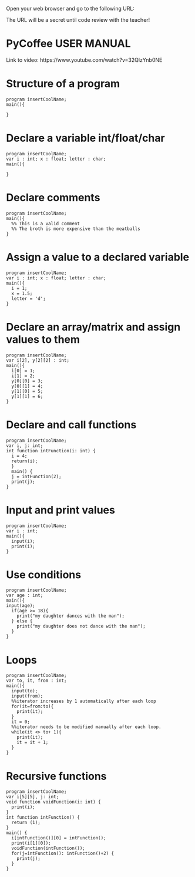Open your web browser and go to the following URL:

The URL will be a secret until code review with the teacher!

<h1><b>PyCoffee USER MANUAL</b></h1>
Link to video:
https://www.youtube.com/watch?v=32QlzYnb0NE
<h1>Structure of a program</h1>

```
program insertCoolName;
main(){

}
```

<h1>Declare a variable int/float/char</h1>

```
program insertCoolName;
var i : int; x : float; letter : char;
main(){

}
```
<h1>Declare comments</h1>

```
program insertCoolName;
main(){
  %% This is a valid comment
  %% The broth is more expensive than the meatballs
}
```
<h1>Assign a value to a declared variable</h1>

```
program insertCoolName;
var i : int; x : float; letter : char;
main(){
  i = 1;
  x = 1.5;
  letter = 'd';
}
```
<h1>Declare an array/matrix and assign values to them</h1>

```
program insertCoolName;
var i[2], y[2][2] : int;
main(){
  i[0] = 1;
  i[1] = 2;
  y[0][0] = 3;
  y[0][1] = 4;
  y[1][0] = 5;
  y[1][1] = 6;
}
```
<h1>Declare and call functions</h1>

```
program insertCoolName;
var i, j: int;
int function intFunction(i: int) {
  i = 4;
  return(i);
  }
  main() {
  j = intFunction(2);
  print(j);
}
```
<h1>Input and print values</h1>

```
program insertCoolName;
var i : int;
main(){
  input(i);
  print(i);
}
```
<h1>Use conditions</h1>
  
```
program insertCoolName;
var age : int;
main(){
input(age);
  if(age >= 18){
    print("my daughter dances with the man");
  } else {
    print("my daughter does not dance with the man");
  }
}
```
<h1>Loops</h1>

```
program insertCoolName;
var to, it, from : int;
main(){
  input(to);
  input(from);
  %%iterator increases by 1 automatically after each loop
  for(it=from:to){
    print(it);
  } 
  it = 0;
  %%iterator needs to be modified manually after each loop.
  while(it <> to+ 1){
    print(it);
    it = it + 1;
  }
}
```
<h1>Recursive functions</h1>

```
program insertCoolName;
var i[5][5], j: int;
void function voidFunction(i: int) {
  print(i);
}
int function intFunction() {
  return (1);
}
main() {
  i[intFunction()][0] = intFunction();
  print(i[1][0]);
  voidFunction(intFunction());
  for(j=intFunction(): intFunction()+2) {
    print(j);
  }
}
```
